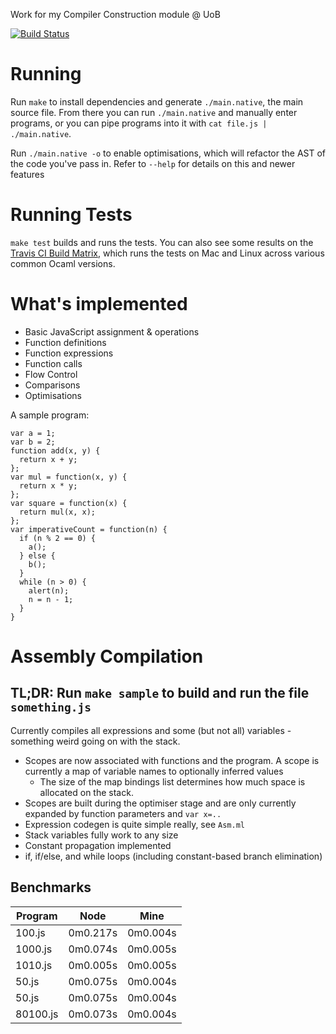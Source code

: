 Work for my Compiler Construction module @ UoB

[![Build Status](https://img.shields.io/travis/NotBobTheBuilder/compiler-construction.svg)](https://travis-ci.org/NotBobTheBuilder/compiler-construction)

Running
=======

Run `make` to install dependencies and generate `./main.native`, the main source file. From there you can run `./main.native` and manually enter programs, or you can pipe programs into it with `cat file.js | ./main.native`.

Run `./main.native -o` to enable optimisations, which will refactor the AST of the code you've pass in. Refer to `--help` for details on this and newer features

Running Tests
=============

`make test` builds and runs the tests. You can also see some results on the [Travis CI Build Matrix](https://travis-ci.org/NotBobTheBuilder/compiler-construction), which runs the tests on Mac and Linux across various common Ocaml versions.

What's implemented
==================

- Basic JavaScript assignment & operations
- Function definitions
- Function expressions
- Function calls
- Flow Control
- Comparisons
- Optimisations

A sample program:

    var a = 1;
    var b = 2;
    function add(x, y) {
      return x + y;
    };
    var mul = function(x, y) {
      return x * y;
    };
    var square = function(x) {
      return mul(x, x);
    };
    var imperativeCount = function(n) {
      if (n % 2 == 0) {
        a();
      } else {
        b();
      }
      while (n > 0) {
        alert(n);
        n = n - 1;
      }
    }

# Assembly Compilation

## TL;DR: Run `make sample` to build and run the file `something.js`

Currently compiles all expressions and some (but not all) variables - something weird going on with the stack.

- Scopes are now associated with functions and the program. A scope is currently a map of variable names to optionally inferred values
  - The size of the map bindings list determines how much space is allocated on the stack.
- Scopes are built during the optimiser stage and are only currently expanded by function parameters and `var x=..`
- Expression codegen is quite simple really, see `Asm.ml`
- Stack variables fully work to any size
- Constant propagation implemented
- if, if/else, and while loops (including constant-based branch elimination)

## Benchmarks

| Program  | Node     | Mine     |
|----------|----------|----------|
| 100.js   | 0m0.217s | 0m0.004s |
| 1000.js  | 0m0.074s | 0m0.005s |
| 1010.js  | 0m0.005s | 0m0.005s |
| 50.js    | 0m0.075s | 0m0.004s |
| 50.js    | 0m0.075s | 0m0.004s |
| 80100.js | 0m0.073s | 0m0.004s |
